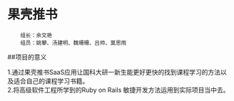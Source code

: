 果壳推书
===========================================
		组长：余文艳
		组员：姚攀、汤建明、魏珊珊、吕帅、莫思雨

##项目的意义

1.通过果壳推书SaaS应用让国科大研一新生能更好更快的找到课程学习的方法以及适合自己的课程学习书籍。<br>
2.将高级软件工程所学到的Ruby on Rails 敏捷开发方法运用到实际项目当中去。<br>




